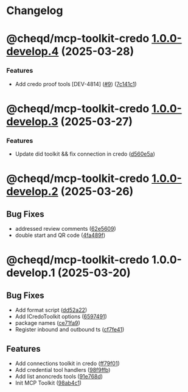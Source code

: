# Changelog

# @cheqd/mcp-toolkit-credo [1.0.0-develop.4](https://github.com/cheqd/mcp-toolkit/compare/@cheqd/mcp-toolkit-credo@1.0.0-develop.3...@cheqd/mcp-toolkit-credo@1.0.0-develop.4) (2025-03-28)


### Features

* Add credo proof tools [DEV-4814] ([#9](https://github.com/cheqd/mcp-toolkit/issues/9)) ([7c141c1](https://github.com/cheqd/mcp-toolkit/commit/7c141c1bda69e0551d7cf4e5fcecd208bef48633))

# @cheqd/mcp-toolkit-credo [1.0.0-develop.3](https://github.com/cheqd/mcp-toolkit/compare/@cheqd/mcp-toolkit-credo@1.0.0-develop.2...@cheqd/mcp-toolkit-credo@1.0.0-develop.3) (2025-03-27)


### Features

* Update did toolkit && fix connection in credo ([d560e5a](https://github.com/cheqd/mcp-toolkit/commit/d560e5a6d5505ee44f92b0e07ab1f3adf42f0c28))

# @cheqd/mcp-toolkit-credo [1.0.0-develop.2](https://github.com/cheqd/mcp-toolkit/compare/@cheqd/mcp-toolkit-credo@1.0.0-develop.1...@cheqd/mcp-toolkit-credo@1.0.0-develop.2) (2025-03-26)


## Bug Fixes

* addressed review comments ([62e5609](https://github.com/cheqd/mcp-toolkit/commit/62e56096c211d3d52bfa2dd77183ed5793425279))
* double start and QR code ([4fa489f](https://github.com/cheqd/mcp-toolkit/commit/4fa489f75103c6e45209b230533ec11d00f22307))

# @cheqd/mcp-toolkit-credo 1.0.0-develop.1 (2025-03-20)


## Bug Fixes

* Add format script ([dd52a22](https://github.com/cheqd/mcp-toolkit/commit/dd52a22b491a50e8ebbfb37e0c80bffe08082d4e))
* Add ICredoToolkit options ([6597491](https://github.com/cheqd/mcp-toolkit/commit/6597491350acb91dea1a94f8a537fc5f44cc98e2))
* package names ([ce71fa9](https://github.com/cheqd/mcp-toolkit/commit/ce71fa98fcc6941a81f6d5b83866513fd0712458))
* Register inbound and outbound ts ([cf7fe41](https://github.com/cheqd/mcp-toolkit/commit/cf7fe41f3572f3c519757a344686e22cac7ba3bc))


## Features

* Add connections toolkit in credo ([ff79f01](https://github.com/cheqd/mcp-toolkit/commit/ff79f01e2d5aee2aadfe4c7d065fad3fb58e7d2e))
* Add credential tool handlers ([98f9ffb](https://github.com/cheqd/mcp-toolkit/commit/98f9ffba6c1cbe51e1e4964038c51aed2ee99714))
* Add list anoncreds tools ([91e768d](https://github.com/cheqd/mcp-toolkit/commit/91e768dcd281d54ad81ae2b3a0713c05918653bd))
* Init MCP Toolkit ([98ab4c1](https://github.com/cheqd/mcp-toolkit/commit/98ab4c1385507c23a285f0a4ae64ff958ac91625))
